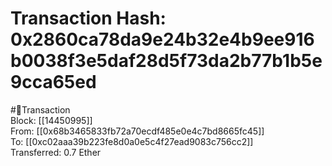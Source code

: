 
Transaction Hash: 0x2860ca78da9e24b32e4b9ee916b0038f3e5daf28d5f73da2b77b1b5e9cca65ed
====================================================================================
  
#💸Transaction  
Block: [[14450995]]  
From: [[0x68b3465833fb72a70ecdf485e0e4c7bd8665fc45]]  
To: [[0xc02aaa39b223fe8d0a0e5c4f27ead9083c756cc2]]  
Transferred: 0.7 Ether
